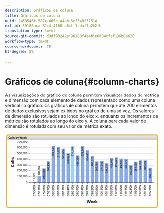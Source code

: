 ```yaml
---
description: Gráficos de coluna
title: Gráficos de coluna
uuid: 2458546f-587c-465e-a4ab-6cf348f37534
exl-id: 50186aca-81c4-4168-a6af-1cdaf7a282fb
translation-type: tm+mt
source-git-commit: d9df90242ef96188f4e4b5e6d04cfef196b0a628
workflow-type: tm+mt
source-wordcount: '75'
ht-degree: 8%

---
```


# Gráficos de coluna{#column-charts}

As visualizações do gráfico de coluna permitem visualizar dados de métrica e dimensão com cada elemento de dados representado como uma coluna vertical no gráfico. Os gráficos de coluna permitem que até 200 elementos de dados exclusivos sejam exibidos no gráfico de uma só vez. Os valores de dimensão são rotulados ao longo do eixo x, enquanto os incrementos de métrica são rotulados ao longo do eixo y. A coluna para cada valor de dimensão é rotulada com seu valor de métrica exato.

![](assets/column1.png)
